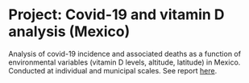 # Project: Covid-19 and vitamin D analysis (Mexico)

Analysis of covid-19 incidence and associated deaths as a function of environmental variables (vitamin D levels, altitude, latitude) in Mexico. Conducted at individual and municipal scales. See report [here](https://raw.githack.com/carlosdobler/Project_mexico_covid_analysis/main/02_2_vitd_analysis.html).
